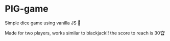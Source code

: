 # PIG-game
Simple dice game using vanilla JS 🎲

Made for two players, works similar to blackjack!! the score to reach is 30🏆
